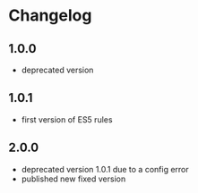 # Changelog

## 1.0.0

- deprecated version

## 1.0.1

- first version of ES5 rules

## 2.0.0

- deprecated version 1.0.1 due to a config error
- published new fixed version

